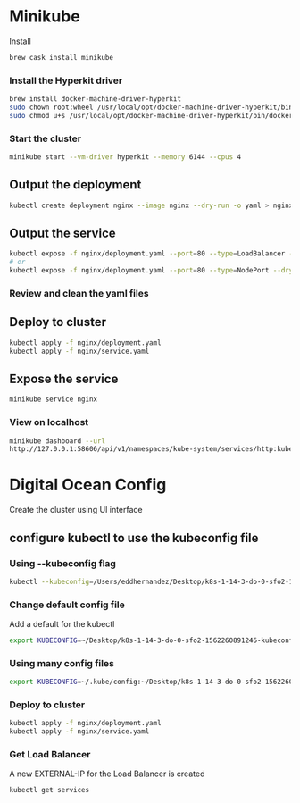 # Minikube

Install
```bash
brew cask install minikube
```

### Install the Hyperkit driver
```bash
brew install docker-machine-driver-hyperkit
sudo chown root:wheel /usr/local/opt/docker-machine-driver-hyperkit/bin/docker-machine-driver-hyperkit
sudo chmod u+s /usr/local/opt/docker-machine-driver-hyperkit/bin/docker-machine-driver-hyperkit
```

### Start the cluster
```bash
minikube start --vm-driver hyperkit --memory 6144 --cpus 4
```

## Output the deployment
```bash
kubectl create deployment nginx --image nginx --dry-run -o yaml > nginx/deployment.yaml
```

## Output the service
```bash
kubectl expose -f nginx/deployment.yaml --port=80 --type=LoadBalancer --dry-run -o yaml > nginx/service.yaml
# or
kubectl expose -f nginx/deployment.yaml --port=80 --type=NodePort --dry-run -o yaml > nginx/service.yaml
```

### Review and clean the yaml files

## Deploy to cluster
```bash
kubectl apply -f nginx/deployment.yaml
kubectl apply -f nginx/service.yaml
```

## Expose the service
```bash
minikube service nginx
```

### View on localhost
```bash
minikube dashboard --url
http://127.0.0.1:58606/api/v1/namespaces/kube-system/services/http:kubernetes-dashboard:/proxy/
```

# Digital Ocean Config

Create the cluster using UI interface
## configure kubectl to use the kubeconfig file

### Using --kubeconfig flag
```bash
kubectl --kubeconfig=/Users/eddhernandez/Desktop/k8s-1-14-3-do-0-sfo2-1562260891246-kubeconfig.yaml --context do-sfo2-k8s-1-14-3-do-0-sfo2-1562260891246 get nodes
```

### Change default config file
Add a default for the kubectl
```bash
export KUBECONFIG=~/Desktop/k8s-1-14-3-do-0-sfo2-1562260891246-kubeconfig.yaml
```

### Using many config files
```bash
export KUBECONFIG=~/.kube/config:~/Desktop/k8s-1-14-3-do-0-sfo2-1562260891246-kubeconfig.yaml
```

### Deploy to cluster
```bash
kubectl apply -f nginx/deployment.yaml
kubectl apply -f nginx/service.yaml
```

### Get Load Balancer
A new EXTERNAL-IP for the Load Balancer is created
```bash
kubectl get services
```
